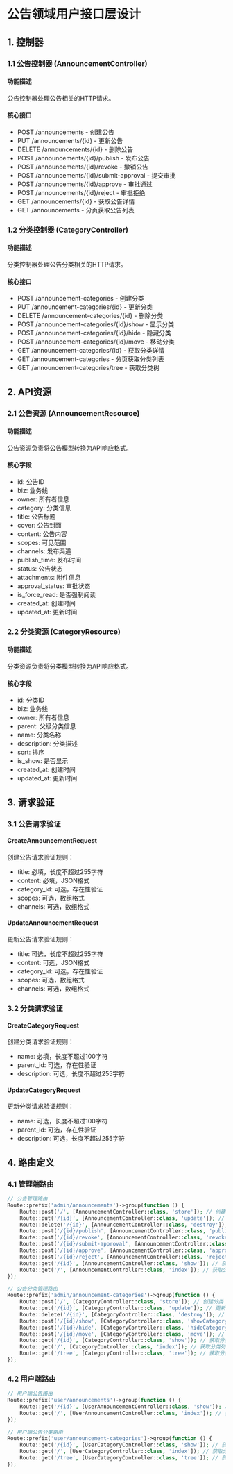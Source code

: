 # 公告领域用户接口层设计

## 1. 控制器

### 1.1 公告控制器 (AnnouncementController)

#### 功能描述
公告控制器处理公告相关的HTTP请求。

#### 核心接口
- POST /announcements - 创建公告
- PUT /announcements/{id} - 更新公告
- DELETE /announcements/{id} - 删除公告
- POST /announcements/{id}/publish - 发布公告
- POST /announcements/{id}/revoke - 撤销公告
- POST /announcements/{id}/submit-approval - 提交审批
- POST /announcements/{id}/approve - 审批通过
- POST /announcements/{id}/reject - 审批拒绝
- GET /announcements/{id} - 获取公告详情
- GET /announcements - 分页获取公告列表

### 1.2 分类控制器 (CategoryController)

#### 功能描述
分类控制器处理公告分类相关的HTTP请求。

#### 核心接口
- POST /announcement-categories - 创建分类
- PUT /announcement-categories/{id} - 更新分类
- DELETE /announcement-categories/{id} - 删除分类
- POST /announcement-categories/{id}/show - 显示分类
- POST /announcement-categories/{id}/hide - 隐藏分类
- POST /announcement-categories/{id}/move - 移动分类
- GET /announcement-categories/{id} - 获取分类详情
- GET /announcement-categories - 分页获取分类列表
- GET /announcement-categories/tree - 获取分类树

## 2. API资源

### 2.1 公告资源 (AnnouncementResource)

#### 功能描述
公告资源负责将公告模型转换为API响应格式。

#### 核心字段
- id: 公告ID
- biz: 业务线
- owner: 所有者信息
- category: 分类信息
- title: 公告标题
- cover: 公告封面
- content: 公告内容
- scopes: 可见范围
- channels: 发布渠道
- publish_time: 发布时间
- status: 公告状态
- attachments: 附件信息
- approval_status: 审批状态
- is_force_read: 是否强制阅读
- created_at: 创建时间
- updated_at: 更新时间

### 2.2 分类资源 (CategoryResource)

#### 功能描述
分类资源负责将分类模型转换为API响应格式。

#### 核心字段
- id: 分类ID
- biz: 业务线
- owner: 所有者信息
- parent: 父级分类信息
- name: 分类名称
- description: 分类描述
- sort: 排序
- is_show: 是否显示
- created_at: 创建时间
- updated_at: 更新时间

## 3. 请求验证

### 3.1 公告请求验证

#### CreateAnnouncementRequest
创建公告请求验证规则：
- title: 必填，长度不超过255字符
- content: 必填，JSON格式
- category_id: 可选，存在性验证
- scopes: 可选，数组格式
- channels: 可选，数组格式

#### UpdateAnnouncementRequest
更新公告请求验证规则：
- title: 可选，长度不超过255字符
- content: 可选，JSON格式
- category_id: 可选，存在性验证
- scopes: 可选，数组格式
- channels: 可选，数组格式

### 3.2 分类请求验证

#### CreateCategoryRequest
创建分类请求验证规则：
- name: 必填，长度不超过100字符
- parent_id: 可选，存在性验证
- description: 可选，长度不超过255字符

#### UpdateCategoryRequest
更新分类请求验证规则：
- name: 可选，长度不超过100字符
- parent_id: 可选，存在性验证
- description: 可选，长度不超过255字符

## 4. 路由定义

### 4.1 管理端路由

```php
// 公告管理路由
Route::prefix('admin/announcements')->group(function () {
    Route::post('/', [AnnouncementController::class, 'store']); // 创建公告
    Route::put('/{id}', [AnnouncementController::class, 'update']); // 更新公告
    Route::delete('/{id}', [AnnouncementController::class, 'destroy']); // 删除公告
    Route::post('/{id}/publish', [AnnouncementController::class, 'publish']); // 发布公告
    Route::post('/{id}/revoke', [AnnouncementController::class, 'revoke']); // 撤销公告
    Route::post('/{id}/submit-approval', [AnnouncementController::class, 'submitForApproval']); // 提交审批
    Route::post('/{id}/approve', [AnnouncementController::class, 'approve']); // 审批通过
    Route::post('/{id}/reject', [AnnouncementController::class, 'reject']); // 审批拒绝
    Route::get('/{id}', [AnnouncementController::class, 'show']); // 获取公告详情
    Route::get('/', [AnnouncementController::class, 'index']); // 获取公告列表
});

// 公告分类管理路由
Route::prefix('admin/announcement-categories')->group(function () {
    Route::post('/', [CategoryController::class, 'store']); // 创建分类
    Route::put('/{id}', [CategoryController::class, 'update']); // 更新分类
    Route::delete('/{id}', [CategoryController::class, 'destroy']); // 删除分类
    Route::post('/{id}/show', [CategoryController::class, 'showCategory']); // 显示分类
    Route::post('/{id}/hide', [CategoryController::class, 'hideCategory']); // 隐藏分类
    Route::post('/{id}/move', [CategoryController::class, 'move']); // 移动分类
    Route::get('/{id}', [CategoryController::class, 'show']); // 获取分类详情
    Route::get('/', [CategoryController::class, 'index']); // 获取分类列表
    Route::get('/tree', [CategoryController::class, 'tree']); // 获取分类树
});
```

### 4.2 用户端路由

```php
// 用户端公告路由
Route::prefix('user/announcements')->group(function () {
    Route::get('/{id}', [UserAnnouncementController::class, 'show']); // 获取公告详情
    Route::get('/', [UserAnnouncementController::class, 'index']); // 获取公告列表
});

// 用户端公告分类路由
Route::prefix('user/announcement-categories')->group(function () {
    Route::get('/{id}', [UserCategoryController::class, 'show']); // 获取分类详情
    Route::get('/', [UserCategoryController::class, 'index']); // 获取分类列表
    Route::get('/tree', [UserCategoryController::class, 'tree']); // 获取分类树
});